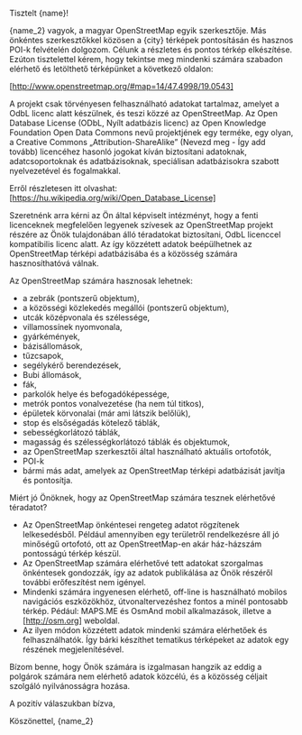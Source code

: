 ﻿Tisztelt {name}!

{name_2} vagyok, a magyar OpenStreetMap egyik szerkesztője. Más önkéntes szerkesztőkkel közösen a {city} térképek pontosításán és hasznos POI-k felvételén dolgozom. Célunk a részletes és pontos térkép elkészítése. Ezúton tisztelettel kérem, hogy tekintse meg mindenki számára szabadon elérhető és letölthető térképünket a következő oldalon:

[http://www.openstreetmap.org/#map=14/47.4998/19.0543]

A projekt csak törvényesen felhasználható adatokat tartalmaz, amelyet a OdbL licenc alatt készülnek, és teszi közzé az OpenStreetMap. Az Open Database License (ODbL, Nyílt adatbázis licenc) az Open Knowledge Foundation Open Data Commons nevű projektjének egy terméke, egy olyan, a Creative Commons „Attribution-ShareAlike” (Nevezd meg - Így add tovább) licencéhez hasonló jogokat kíván biztosítani adatoknak, adatcsoportoknak és adatbázisoknak, speciálisan adatbázisokra szabott nyelvezetével és fogalmakkal.

Erről részletesen itt olvashat: [https://hu.wikipedia.org/wiki/Open_Database_License]

Szeretnénk arra kérni az Ön által képviselt intézményt, hogy a fenti licenceknek megfelelően legyenek szívesek az OpenStreetMap projekt részére az Önök tulajdonában álló téradatokat biztosítani, OdbL licenccel kompatibilis licenc alatt. Az így közzétett adatok beépülhetnek az OpenStreetMap térképi adatbázisába és a közösség számára hasznosíthatóvá válnak.

Az OpenStreetMap számára hasznosak lehetnek:

* a zebrák (pontszerű objektum),
* a közösségi közlekedés megállói (pontszerű objektum),
* utcák középvonala és szélessége,
* villamossínek nyomvonala,
* gyárkémények,
* bázisállomások,
* tűzcsapok,
* segélykérő berendezések,
* Bubi állomások,
* fák,
* parkolók helye és befogadóképessége,
* metrók pontos vonalvezetése (ha nem túl titkos),
* épületek körvonalai (már ami látszik belőlük),
* stop és elsőségadás kötelező táblák,
* sebességkorlátozó táblák,
* magasság és szélességkorlátozó táblák és objektumok,
* az OpenStreetMap szerkesztői által használható aktuális ortofotók,
* POI-k
* bármi más adat, amelyek az OpenStreetMap térképi adatbázisát javítja és pontosítja.

Miért jó Önöknek, hogy az OpenStreetMap számára tesznek elérhetővé téradatot?
­
* Az OpenStreetMap önkéntesei rengeteg adatot rögzítenek lelkesedésből. Például amennyiben egy területről rendelkezésre áll jó minőségű ortofotó, ott az OpenStreetMap-en akár ház-házszám pontosságú térkép készül.
* Az OpenStreetMap számára elérhetővé tett adatokat szorgalmas önkéntesek gondozzák, így az adatok publikálása az Önök részéről további erőfeszítést nem igényel.
* Mindenki számára ingyenesen elérhető, off-line is használható mobilos navigációs eszközökhöz, útvonaltervezéshez fontos a minél pontosabb térkép. Pédául: MAPS.ME és OsmAnd mobil alkalmazások, illetve a [http://osm.org] weboldal.
* Az ilyen módon közzétett adatok mindenki számára elérhetőek és felhasználhatók. Így bárki készíthet tematikus térképeket az adatok egy részének megjelenítésével.


Bízom benne, hogy Önök számára is izgalmasan hangzik az eddig a polgárok számára nem elérhető adatok közcélú, és a közösség céljait szolgáló nyilvánosságra hozása.


A pozitív válaszukban bízva,


Köszönettel,
{name_2}

